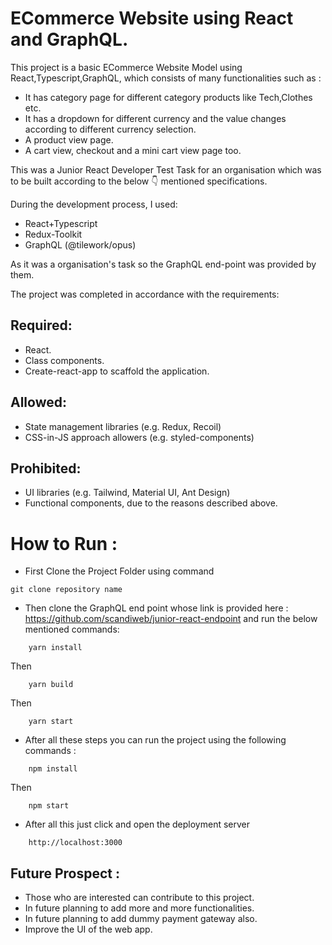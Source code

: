 # ECommerce Website using React and GraphQL.

This project is a basic ECommerce Website Model using React,Typescript,GraphQL, which consists of many functionalities such as :
- It has category page for different category products like Tech,Clothes etc.
- It has a dropdown for different currency and the value changes according to different currency selection.
- A product view page.
- A cart view, checkout and a mini cart view page too.

This was a Junior React Developer Test Task for an organisation which was to be built according to the below 👇 mentioned specifications.

During the development process, I used:
 - React+Typescript
 - Redux-Toolkit
 - GraphQL (@tilework/opus)

 As it was a organisation's task so the GraphQL end-point was provided by them.
 
 The project was completed in accordance with the requirements:
 
 ## Required:

- React. 
- Class components.
- Create-react-app to scaffold the application.

## Allowed:

- State management libraries (e.g. Redux, Recoil)
- CSS-in-JS approach allowers (e.g. styled-components)

## Prohibited:

- UI libraries (e.g. Tailwind, Material UI, Ant Design)
- Functional components, due to the reasons described above.

# How to Run :
- First Clone the Project Folder using command
``` 
git clone repository name
``` 
- Then clone the GraphQL end point whose link is provided here : https://github.com/scandiweb/junior-react-endpoint and run the below mentioned commands:
```
    yarn install
```
Then
```
    yarn build
```
Then
```
    yarn start
```

- After all these steps you can run the project using the following commands :

```
    npm install
```
Then 
```
    npm start
```

- After all this just click and open the deployment server 
```
    http://localhost:3000
```

## Future Prospect :

- Those who are interested can contribute to this project.
- In future planning to add more and more functionalities.
- In future planning to add dummy payment gateway also.
- Improve the UI of the web app.
